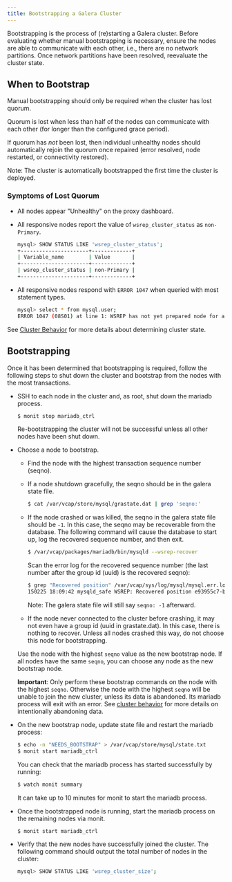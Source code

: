 ```yaml
---
title: Bootstrapping a Galera Cluster
---
```



Bootstrapping is the process of (re)starting a Galera cluster. Before evaluating whether manual bootstrapping is necessary, ensure the nodes are able to communicate with each other, i.e., there are no network partitions. Once network partitions have been resolved, reevaluate the cluster state.

## When to Bootstrap

Manual bootstrapping should only be required when the cluster has lost quorum.

Quorum is lost when less than half of the nodes can communicate with each other (for longer than the configured grace period).

If quorum has *not* been lost, then individual unhealthy nodes should automatically rejoin the quorum once repaired (error resolved, node restarted, or connectivity restored).

Note: The cluster is automatically bootstrapped the first time the cluster is deployed.

### Symptoms of Lost Quorum

- All nodes appear "Unhealthy" on the proxy dashboard.
- All responsive nodes report the value of `wsrep_cluster_status` as `non-Primary`.

    ```sh
    mysql> SHOW STATUS LIKE 'wsrep_cluster_status';
    +----------------------+-------------+
    | Variable_name        | Value       |
    +----------------------+-------------+
    | wsrep_cluster_status | non-Primary |
    +----------------------+-------------+
    ```
- All responsive nodes respond with `ERROR 1047` when queried with most statement types.

    ```sh
    mysql> select * from mysql.user;
    ERROR 1047 (08S01) at line 1: WSREP has not yet prepared node for application use
    ```

See [Cluster Behavior](./cluster-behavior.html) for more details about determining cluster state.

## Bootstrapping

Once it has been determined that bootstrapping is required, follow the following steps to shut down the cluster and bootstrap from the nodes with the most transactions.

- SSH to each node in the cluster and, as root, shut down the mariadb process.

  ```sh
  $ monit stop mariadb_ctrl
  ```

  Re-bootstrapping the cluster will not be successful unless all other nodes have been shut down.

- Choose a node to bootstrap.
    - Find the node with the highest transaction sequence number (seqno).

    - If a node shutdown gracefully, the seqno should be in the galera state file.

        ```sh
        $ cat /var/vcap/store/mysql/grastate.dat | grep 'seqno:'
        ```

    - If the node crashed or was killed, the seqno in the galera state file should be `-1`. In this case, the seqno may be recoverable from the database. The following command will cause the database to start up, log the recovered sequence number, and then exit.

        ```sh
        $ /var/vcap/packages/mariadb/bin/mysqld --wsrep-recover
        ```

        Scan the error log for the recovered sequence number (the last number after the group id (uuid) is the recovered seqno):

        ```sh
        $ grep "Recovered position" /var/vcap/sys/log/mysql/mysql.err.log | tail -1
        150225 18:09:42 mysqld_safe WSREP: Recovered position e93955c7-b797-11e4-9faa-9a6f0b73eb46:15
        ```

        Note: The galera state file will still say `seqno: -1` afterward.

    - If the node never connected to the cluster before crashing, it may not even have a group id (uuid in grastate.dat). In this case, there is nothing to recover. Unless all nodes crashed this way, do not choose this node for bootstrapping.

    Use the node with the highest `seqno` value as the new bootstrap node. If all nodes have the same `seqno`, you can choose any node as the new bootstrap node.

  **Important**: Only perform these bootstrap commands on the node with the highest `seqno`. Otherwise the node with the highest `seqno` will be unable to join the new cluster, unless its data is abandoned. Its mariadb process will exit with an error. See [cluster behavior](cluster-behavior.html) for more details on intentionally abandoning data.

- On the new bootstrap node, update state file and restart the mariadb process:

  ```sh
  $ echo -n "NEEDS_BOOTSTRAP" > /var/vcap/store/mysql/state.txt
  $ monit start mariadb_ctrl
  ```

  You can check that the mariadb process has started successfully by running:

  ```sh
  $ watch monit summary
  ```

  It can take up to 10 minutes for monit to start the mariadb process.

- Once the bootstrapped node is running, start the mariadb process on the remaining nodes via monit.

  ```sh
  $ monit start mariadb_ctrl
  ```

- Verify that the new nodes have successfully joined the cluster. The following command should output the total number of nodes in the cluster:

  ```sh
  mysql> SHOW STATUS LIKE 'wsrep_cluster_size';
  ```
